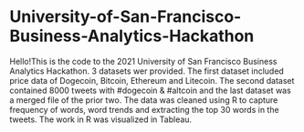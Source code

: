 # University-of-San-Francisco-Business-Analytics-Hackathon
Hello!This is the code to the 2021 University of San Francisco Business Analytics Hackathon.
3 datasets wer provided. The first dataset included price data of Dogecoin, Bitcoin, Ethereum and Litecoin. 
The second dataset contained 8000 tweets with #dogecoin & #altcoin and the last dataset was a 
merged file of the prior two. The data was cleaned using R to capture frequency of words, 
word trends and extracting the top 30 words in the tweets. The work in R was visualized in Tableau.

